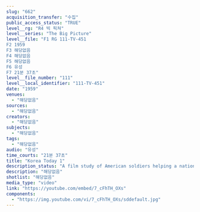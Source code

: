 ```yaml
---
slug: "662"
acquisition_transfer: "수집"
public_access_status: "TRUE"
level__rg: "R4 빅 픽쳐"
level__series: "The Big Picture"
level__file: "F1 RG 111-TV-451
F2 1959
F3 해당없음
F4 해당없음
F5 해당없음
F6 유성
F7 21분 37초"
level__file_number: "111"
level__local_identifier: "111-TV-451"
date: "1959"
venues: 
  - "해당없음"
sources: 
  - "해당없음"
creators: 
  - "해당없음"
subjects: 
  - "해당없음"
tags: 
  - "해당없음"
audio: "유성"
time_courts: "21분 37초"
title: "Korea Today 1"
description_status: "A film study of American soldiers helping a nation defend itself."
description: "해당없음"
shotlist: "해당없음"
media_type: "video"
link: "https://youtube.com/embed/7_cFhTH_OXs"
components: 
  - "https://img.youtube.com/vi/7_cFhTH_OXs/sddefault.jpg"
---
```

